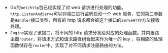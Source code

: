 * Go的`net/http`包已经实现了对 web 请求进行处理的功能。`http.ListenAndServe`可以对端口进行监听启动一个 web 服务，它的第二参数是`Handler`接口类型，所有的 http 请求都会被这个接口的`ServeHTTP`方法接收处理。  
* `Engine`实现了该接口，将不同的 http 请求分发给对应的处理函数。并内置路由器`router`，将请求方式和请求路径组合起来作为唯一的 key ，将相应的处理函数储存在`router`中，实现了对不同请求注册路由的方法，
